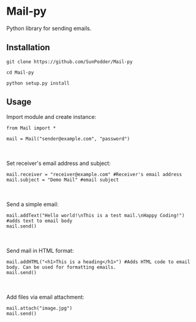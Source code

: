 # Mail-py
Python library for sending emails.

## Installation
```
git clone https://github.com/SunPodder/Mail-py
```
```
cd Mail-py
```
```
python setup.py install
```

## Usage

Import module and create instance:
```
from Mail import *

mail = Mail("sender@example.com", "password")
```
<br><br>
Set receiver's email address and subject:
```
mail.receiver = "receiver@example.com" #Receiver's email address
mail.subject = "Demo Mail" #email subject
```
<br><br>
Send a simple email:
```
mail.addText("Hello world!\nThis is a test mail.\nHappy Coding!")
#adds text to email body
mail.send()
```
<br><br>
Send mail in HTML format:
```
mail.addHTML("<h1>This is a heading</h1>") #Adds HTML code to email body. Can be used for formatting emails.
mail.send()
```
<br><br>
Add files via email attachment:
```
mail.attach("image.jpg")
mail.send()
```
